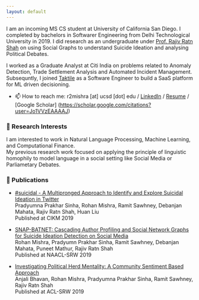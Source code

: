 ```yaml
---
layout: default
---
```


I am an incoming MS CS student at University of California San Diego.
I completed by bachelors in Softwarer Engineering from Delhi Technological University in 2019. I did research as an undergraduate under [Prof. Rajiv Ratn Shah](https://www.iiitd.ac.in/rajivratn) on using Social Graphs to understand Suicide Ideation and analysing Political Debates.

I worked as a Graduate Analyst at Citi India on problems related to Anomaly Detection, Trade Settlement Analysis and Automated Incident Management. Subsequntly, I joined [Taktile](https://www.taktile.com/) as a Software Engineer to build a SaaS platform for ML driven decisioning.

- 📫 How to reach me:
  r2mishra [at] ucsd [dot] edu / [LinkedIn](https://www.linkedin.com/in/rohan-mishra-cs) / [Resume](assets/resume.pdf) / [Google Scholar] (https://scholar.google.com/citations?user=Jo1VVzEAAAAJ)

### 🌱 Research Interests

I am interested to work in Natural Language Processing, Machine Learning, and Computational Finance.  
My previous research work focused on applying the principle of linguistic homophily to model language in a social setting like Social Media or Parliametary Debates.

### 📠 Publications

- [#suicidal - A Multipronged Approach to Identify and Explore Suicidal Ideation in Twitter](https://dl.acm.org/doi/10.1145/3357384.3358060)  
   Pradyumna Prakhar Sinha, Rohan Mishra, Ramit Sawhney, Debanjan Mahata, Rajiv Ratn Shah, Huan Liu  
   Published at CIKM 2019

- [SNAP-BATNET: Cascading Author Profiling and Social Network Graphs for Suicide Ideation Detection on Social Media](https://www.aclweb.org/anthology/N19-3019/)  
   Rohan Mishra, Pradyumn Prakhar Sinha, Ramit Sawhney, Debanjan Mahata, Puneet Mathur, Rajiv Ratn Shah  
   Published at NAACL-SRW 2019
- [Investigating Political Herd Mentality: A Community Sentiment Based Approach](https://www.aclweb.org/anthology/P19-2039/)  
   Anjali Bhavan, Rohan Mishra, Pradyumna Prakhar Sinha, Ramit Sawhney, Rajiv Ratn Shah  
   Published at ACL-SRW 2019

<!--
```markdown
Syntax highlighted code block

# Header 1
## Header 2
### Header 3

- Bulleted
- List

1. Numbered
2. List

**Bold** and _Italic_ and `Code` text

[Link](url) and ![Image](src)
```

For more details see [GitHub Flavored Markdown](https://guides.github.com/features/mastering-markdown/).

### Jekyll Themes

Your Pages site will use the layout and styles from the Jekyll theme you have selected in your [repository settings](https://github.com/RohanMishra97/rohanmishra97/settings). The name of this theme is saved in the Jekyll `_config.yml` configuration file.

### Support or Contact

Having trouble with Pages? Check out our [documentation](https://docs.github.com/categories/github-pages-basics/) or [contact support](https://github.com/contact) and we’ll help you sort it out. -->
